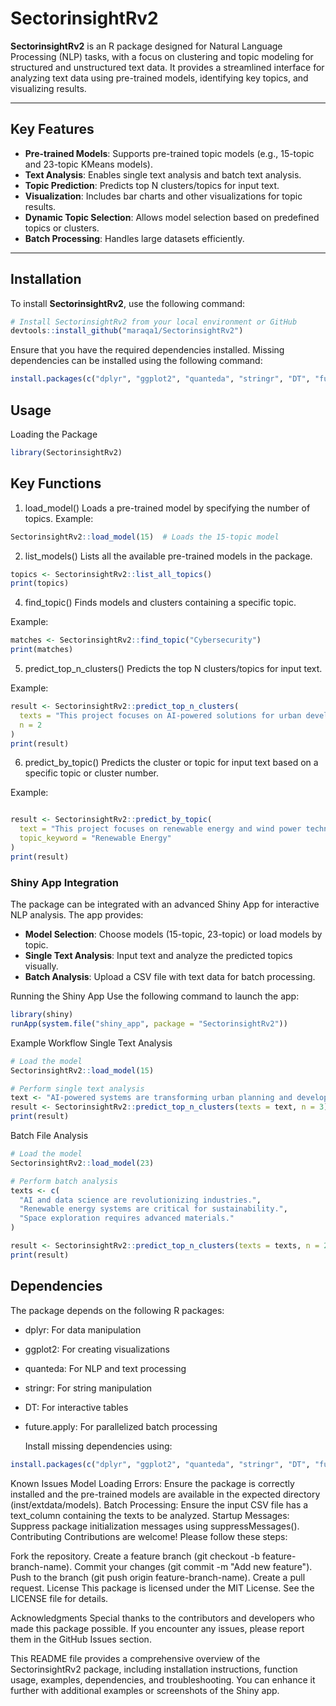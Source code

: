 # SectorinsightRv2

**SectorinsightRv2** is an R package designed for Natural Language Processing (NLP) tasks, with a focus on clustering and topic modeling for structured and unstructured text data. It provides a streamlined interface for analyzing text data using pre-trained models, identifying key topics, and visualizing results.

---

## Key Features

- **Pre-trained Models**: Supports pre-trained topic models (e.g., 15-topic and 23-topic KMeans models).
- **Text Analysis**: Enables single text analysis and batch text analysis.
- **Topic Prediction**: Predicts top N clusters/topics for input text.
- **Visualization**: Includes bar charts and other visualizations for topic results.
- **Dynamic Topic Selection**: Allows model selection based on predefined topics or clusters.
- **Batch Processing**: Handles large datasets efficiently.

---

## Installation

To install **SectorinsightRv2**, use the following command:

```r
# Install SectorinsightRv2 from your local environment or GitHub
devtools::install_github("maraqa1/SectorinsightRv2")
```
Ensure that you have the required dependencies installed. Missing dependencies can be installed using the following command:

```r
install.packages(c("dplyr", "ggplot2", "quanteda", "stringr", "DT", "future.apply"))
```
## Usage
Loading the Package
```r
library(SectorinsightRv2)
```

## Key Functions
1. load_model()
Loads a pre-trained model by specifying the number of topics.
Example:
```r
SectorinsightRv2::load_model(15)  # Loads the 15-topic model
```
2. list_models()
Lists all the available pre-trained models in the package.
```r
topics <- SectorinsightRv2::list_all_topics()
print(topics)
```
4. find_topic()
Finds models and clusters containing a specific topic.

Example:
```r
matches <- SectorinsightRv2::find_topic("Cybersecurity")
print(matches)
```

5. predict_top_n_clusters()
Predicts the top N clusters/topics for input text.

Example:
```r
result <- SectorinsightRv2::predict_top_n_clusters(
  texts = "This project focuses on AI-powered solutions for urban development.", 
  n = 2
)
print(result)
```
6. predict_by_topic()
Predicts the cluster or topic for input text based on a specific topic or cluster number.

Example:
```r

result <- SectorinsightRv2::predict_by_topic(
  text = "This project focuses on renewable energy and wind power technologies.", 
  topic_keyword = "Renewable Energy"
)
print(result)
```
### Shiny App Integration
The package can be integrated with an advanced Shiny App for interactive NLP analysis. The app provides:

- **Model Selection**: Choose models (15-topic, 23-topic) or load models by topic.
- **Single Text Analysis**: Input text and analyze the predicted topics visually.
- **Batch Analysis**: Upload a CSV file with text data for batch processing.

Running the Shiny App
Use the following command to launch the app:

```r
library(shiny)
runApp(system.file("shiny_app", package = "SectorinsightRv2"))
```
Example Workflow
Single Text Analysis
```r
# Load the model
SectorinsightRv2::load_model(15)

# Perform single text analysis
text <- "AI-powered systems are transforming urban planning and development."
result <- SectorinsightRv2::predict_top_n_clusters(texts = text, n = 3)
print(result)
```
Batch File Analysis
```r
# Load the model
SectorinsightRv2::load_model(23)

# Perform batch analysis
texts <- c(
  "AI and data science are revolutionizing industries.",
  "Renewable energy systems are critical for sustainability.",
  "Space exploration requires advanced materials."
)

result <- SectorinsightRv2::predict_top_n_clusters(texts = texts, n = 2)
print(result)
```
## Dependencies
The package depends on the following R packages:

- dplyr: For data manipulation
- ggplot2: For creating visualizations
- quanteda: For NLP and text processing
- stringr: For string manipulation
- DT: For interactive tables
- future.apply: For parallelized batch processing

  Install missing dependencies using:

```r
install.packages(c("dplyr", "ggplot2", "quanteda", "stringr", "DT", "future.apply"))
```
Known Issues
Model Loading Errors: Ensure the package is correctly installed and the pre-trained models are available in the expected directory (inst/extdata/models).
Batch Processing: Ensure the input CSV file has a text_column containing the texts to be analyzed.
Startup Messages: Suppress package initialization messages using suppressMessages().
Contributing
Contributions are welcome! Please follow these steps:

Fork the repository.
Create a feature branch (git checkout -b feature-branch-name).
Commit your changes (git commit -m "Add new feature").
Push to the branch (git push origin feature-branch-name).
Create a pull request.
License
This package is licensed under the MIT License. See the LICENSE file for details.

Acknowledgments
Special thanks to the contributors and developers who made this package possible. If you encounter any issues, please report them in the GitHub Issues section.

This README file provides a comprehensive overview of the SectorinsightRv2 package, including installation instructions, function usage, examples, dependencies, and troubleshooting. You can enhance it further with additional examples or screenshots of the Shiny app.
